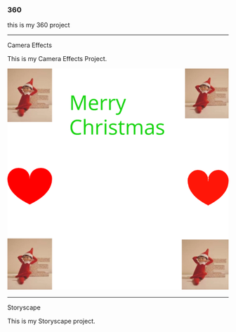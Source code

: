 ### 360

<script src="//360.vizor.io/scripts/embed.js" data-vizorurl="//360.vizor.io/embed/v/p97aa" ></script>

this is my 360 project

***

Camera Effects

This is my Camera Effects Project.

![Elf](https://github.com/WoodsChrissa/WoodsChrissa.github.io/blob/master/untitled.png?raw=true "Optional Title")

***

Storyscape

This is my Storyscape project.

<script src="//360.vizior.io/scripts/embed.js" data-vizorurl="https://patches.vizor.io/embed/woodchrissa/chrissa-s-good-vr-copy" ></script>
